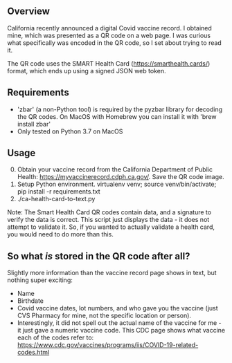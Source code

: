## Overview
California recently announced a digital Covid vaccine record.  I obtained mine, which was presented as a QR code on a web page.  I was curious what specifically was encoded in the QR code, so I set about trying to read it.

The QR code uses the SMART Health Card (https://smarthealth.cards/) format, which ends up using a signed JSON web token.

## Requirements
* 'zbar' (a non-Python tool) is required by the pyzbar library for decoding the QR codes.  On MacOS with Homebrew you can install it with 'brew install zbar'
* Only tested on Python 3.7 on MacOS

## Usage
0. Obtain your vaccine record from the California Department of Public Health: https://myvaccinerecord.cdph.ca.gov/.  Save the QR code image.
1. Setup Python environment.  virtualenv venv; source venv/bin/activate; pip install -r requirements.txt
2. ./ca-health-card-to-text.py <path to the saved QR code image>


Note: The Smart Health Card QR codes contain data, and a signature to verify the data is correct.  This script just displays the data - it does not attempt to validate it.  So, if you wanted to actually validate a health card, you would need to do more than this.


## So what *is* stored in the QR code after all? 
Slightly more information than the vaccine record page shows in text, but nothing super exciting:

- Name
- Birthdate
- Covid vaccine dates, lot numbers, and who gave you the vaccine (just CVS Pharmacy for mine, not the specific location or person).
- Interestingly, it did not spell out the actual name of the vaccine for me - it just gave a numeric vaccine code.  This CDC page shows what vaccine each of the codes refer to: https://www.cdc.gov/vaccines/programs/iis/COVID-19-related-codes.html
